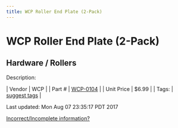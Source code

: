 ```yaml
---
title: WCP Roller End Plate (2-Pack)
---
```


# WCP Roller End Plate (2-Pack)
## Hardware / Rollers
Description: 	 

| Vendor | WCP | 
| Part # | [WCP-0104](http://www.wcproducts.net/WCP-0104) | 
| Unit Price | $6.99 | 
| Tags: | [suggest tags](https://docs.google.com/forms/d/e/1FAIpQLSeWyY8v3RgOty-MyWmh9U0iivNYN_molChYyS-0U-o-kOAv_g/viewform) | 

Last updated: Mon Aug 07 23:35:17 PDT 2017

 [Incorrect/Incomplete information?](https://docs.google.com/forms/d/e/1FAIpQLSeWyY8v3RgOty-MyWmh9U0iivNYN_molChYyS-0U-o-kOAv_g/viewform)